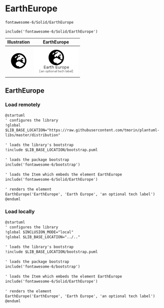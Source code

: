 # EarthEurope


```text
fontawesome-6/Solid/EarthEurope
```

```text
include('fontawesome-6/Solid/EarthEurope')
```



| Illustration | EarthEurope |
| :---: | :---: |
| ![illustration for Illustration](../../fontawesome-6/Solid/EarthEurope.png) | ![illustration for EarthEurope](../../fontawesome-6/Solid/EarthEurope.Local.png) |




## EarthEurope

### Load remotely
```plantuml
@startuml
' configures the library
!global $LIB_BASE_LOCATION="https://raw.githubusercontent.com/tmorin/plantuml-libs/master/distribution"

' loads the library's bootstrap
!include $LIB_BASE_LOCATION/bootstrap.puml

' loads the package bootstrap
include('fontawesome-6/bootstrap')

' loads the Item which embeds the element EarthEurope
include('fontawesome-6/Solid/EarthEurope')

' renders the element
EarthEurope('EarthEurope', 'Earth Europe', 'an optional tech label')
@enduml
```

### Load locally
```plantuml
@startuml
' configures the library
!global $INCLUSION_MODE="local"
!global $LIB_BASE_LOCATION="../.."

' loads the library's bootstrap
!include $LIB_BASE_LOCATION/bootstrap.puml

' loads the package bootstrap
include('fontawesome-6/bootstrap')

' loads the Item which embeds the element EarthEurope
include('fontawesome-6/Solid/EarthEurope')

' renders the element
EarthEurope('EarthEurope', 'Earth Europe', 'an optional tech label')
@enduml
```

